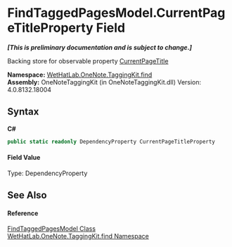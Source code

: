 # FindTaggedPagesModel.CurrentPageTitleProperty Field
 _**\[This is preliminary documentation and is subject to change.\]**_

Backing store for observable property <a href="72460910-db5d-1454-c643-5d68f8f08cb1">CurrentPageTitle</a>

**Namespace:**&nbsp;<a href="0e3a8efd-07d2-1709-b1cd-709153222081">WetHatLab.OneNote.TaggingKit.find</a><br />**Assembly:**&nbsp;OneNoteTaggingKit (in OneNoteTaggingKit.dll) Version: 4.0.8132.18004

## Syntax

**C#**<br />
``` C#
public static readonly DependencyProperty CurrentPageTitleProperty
```


#### Field Value
Type: DependencyProperty

## See Also


#### Reference
<a href="61df9a94-5b66-19be-5b06-1d28184da999">FindTaggedPagesModel Class</a><br /><a href="0e3a8efd-07d2-1709-b1cd-709153222081">WetHatLab.OneNote.TaggingKit.find Namespace</a><br />
